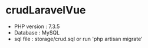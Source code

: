 # crudLaravelVue

* PHP version : 7.3.5
* Database    : MySQL
* sql file    : storage/crud.sql or run 'php artisan migrate'
